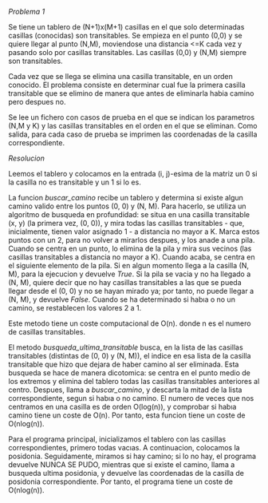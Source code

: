*Problema 1*

Se tiene un tablero de (N+1)x(M+1) casillas en el que solo 
determinadas casillas (conocidas) son transitables. Se empieza en el punto
(0,0) y se quiere llegar al punto (N,M), moviendose una distancia
<=K cada vez y pasando solo por casillas transitables.
Las casillas (0,0) y (N,M) siempre son transitables.

Cada vez que se llega se elimina una casilla
transitable, en un orden conocido. El problema consiste en determinar
cual fue la primera casilla transitable que se elimino
de manera que antes de eliminarla habia camino
pero despues no.

Se lee un fichero con casos de prueba en el que se indican
los parametros (N,M y K) y las casillas transitables
en el orden en el que se eliminan. Como salida, para cada caso
de prueba se imprimen las coordenadas de la casilla correspondiente.

*Resolucion*

Leemos el tablero y colocamos en la entrada (i, j)-esima de la matriz
un 0 si la casilla no es transitable y un 1 si lo es.

La funcion *buscar_camino* recibe un tablero y determina si existe algun camino valido entre los puntos
(0, 0) y (N, M). Para hacerlo, se utiliza un algoritmo de busqueda en profundidad: se situa en una casilla transitable (x, y) (la
primera vez, (0, 0)), y mira todas las casillas transitables - que, inicialmente, tienen valor asignado
1 - a distancia no mayor a K. Marca estos puntos con un 2, para no volver a mirarlos despues, y
los anade a una pila. Cuando se centra en un punto, lo elimina de la pila y mira sus vecinos (las
casillas transitables a distancia no mayor a K). Cuando acaba, se centra en el siguiente elemento
de la pila. Si en algun momento llega a la casilla (N, M), para la ejecucion y devuelve *True*. Si
la pila se vacia y no ha llegado a (N, M), quiere decir que no hay casillas transitables a las que
se pueda llegar desde el (0, 0) y no se hayan mirado ya; por tanto, no puede llegar a (N, M), y
devuelve *False*. Cuando se ha determinado si habıa o no un camino, se restablecen los valores
2 a 1. 

Este metodo tiene un coste computacional de O(n). donde n es el numero de casillas transitables.

El metodo *busqueda_ultima_transitable* busca, en la lista de las casillas transitables (distintas
de (0, 0) y (N, M)), el indice en esa lista de la casilla transitable que hizo que dejara de haber
camino al ser eliminada. Esta busqueda se hace de manera dicotomica: se centra en el punto
medio de los extremos y elimina del tablero todas las casillas transitables anteriores al centro.
Despues, llama a *buscar_camino*, y descarta la mitad de la lista correspondiente, segun si habıa
o no camino. El numero de veces que nos centramos en una casilla es de orden O(log(n)), y comprobar si habıa camino tiene un coste de O(n). Por tanto, esta funcion tiene un coste de O(nlog(n)).

Para el programa principal, inicializamos el tablero con las casillas correspondientes, primero todas vacıas. A continuacion, colocamos la posidonia. Seguidamente, miramos si hay camino;
si lo no hay, el programa devuelve NUNCA SE PUDO, mientras que si existe el camino, llama a
busqueda ultima posidonia, y devuelve las coordenadas de la casilla de posidonia correspondiente. Por tanto, el programa tiene un coste de O(nlog(n)).